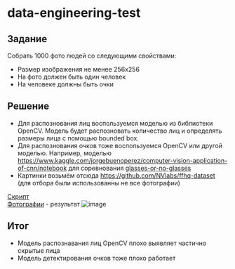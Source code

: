 # data-engineering-test

## Задание
Собрать 1000 фото людей со следующими свойствами:
- Размер изображения не менее 256х256
- На фото должен быть один человек
- На человеке должны быть очки

## Решение

- Для распознования лиц воспользуемся моделью из библиотеки OpenCV. Модель будет распозновать количество лиц и определять размеры лица с помощью bounded box.
- Для распознования очков тоже воспользуемся OpenCV или другой моделью. Например, моделью https://www.kaggle.com/jorgebuenoperez/computer-vision-application-of-cnn/notebook для соревнования <a href="https://www.kaggle.com/jeffheaton/glasses-or-no-glasses" target="_blank">glasses-or-no-glasses</a>
- Картинки возьмём отсюда https://github.com/NVlabs/ffhq-dataset (для отбора были использованны не все фотографии)

<a href="test.ipynb">Скрипт</a> <br>
<a href="result2/">Фотографии</a> - результат
![image](https://user-images.githubusercontent.com/24974700/134824372-5045d281-c499-4a6e-87ed-91897321c907.png)



## Итог
- Модель распознавания лиц OpenCV плохо выявляет частично скрытые лица
- Модель детектирования очков тоже плохо работает
